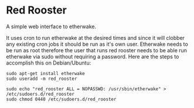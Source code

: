 Red Rooster
===========

A simple web interface to etherwake.

It uses cron to run etherwake at the desired times and since it will clobber any existing cron jobs it should be run as it's own user.  Etherwake needs to be run as root therefore the user that runs red rooster needs to be able run etherwake via sudo without requiring a password.  Here are the steps to accomplish this on Debian/Ubuntu: 

```
sudo apt-get install etherwake
sudo useradd -m red_rooster

sudo echo "red_rooster ALL = NOPASSWD: /usr/sbin/etherwake" > /etc/sudoers.d/red_rooster
sudo chmod 0440 /etc/sudoers.d/red_rooster
```

